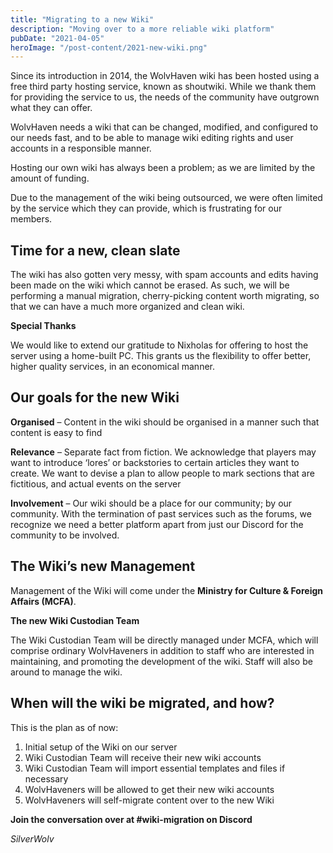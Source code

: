 ```yaml
---
title: "Migrating to a new Wiki"
description: "Moving over to a more reliable wiki platform"
pubDate: "2021-04-05"
heroImage: "/post-content/2021-new-wiki.png"
---
```


Since its introduction in 2014, the WolvHaven wiki has been hosted using a free third party hosting service, known as shoutwiki. While we thank them for providing the service to us, the needs of the community have outgrown what they can offer.

WolvHaven needs a wiki that can be changed, modified, and configured to our needs fast, and to be able to manage wiki editing rights and user accounts in a responsible manner.

Hosting our own wiki has always been a problem; as we are limited by the amount of funding.

Due to the management of the wiki being outsourced, we were often limited by the service which they can provide, which is frustrating for our members.

## Time for a new, clean slate

The wiki has also gotten very messy, with spam accounts and edits having been made on the wiki which cannot be erased. As such, we will be performing a manual migration, cherry-picking content worth migrating, so that we can have a much more organized and clean wiki.

**Special Thanks**

We would like to extend our gratitude to Nixholas for offering to host the server using a home-built PC. This grants us the flexibility to offer better, higher quality services, in an economical manner.

## Our goals for the new Wiki

**Organised** – Content in the wiki should be organised in a manner such that content is easy to find

**Relevance** – Separate fact from fiction. We acknowledge that players may want to introduce ‘lores’ or backstories to certain articles they want to create. We want to devise a plan to allow people to mark sections that are fictitious, and actual events on the server

**Involvement** – Our wiki should be a place for our community; by our community. With the termination of past services such as the forums, we recognize we need a better platform apart from just our Discord for the community to be involved.

## The Wiki’s new Management

Management of the Wiki will come under the **Ministry for Culture & Foreign Affairs (MCFA)**.

**The new Wiki Custodian Team**

The Wiki Custodian Team will be directly managed under MCFA, which will comprise ordinary WolvHaveners in addition to staff who are interested in maintaining, and promoting the development of the wiki. Staff will also be around to manage the wiki.

## When will the wiki be migrated, and how?

This is the plan as of now:
1. Initial setup of the Wiki on our server
2. Wiki Custodian Team will receive their new wiki accounts
3. Wiki Custodian Team will import essential templates and files if necessary
4. WolvHaveners will be allowed to get their new wiki accounts
5. WolvHaveners will self-migrate content over to the new Wiki

**Join the conversation over at #wiki-migration on Discord**

*SilverWolv*